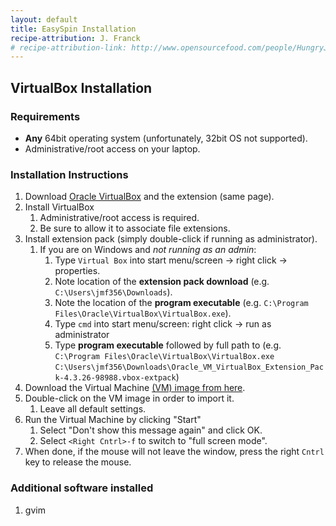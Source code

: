 ```yaml
---
layout: default
title: EasySpin Installation
recipe-attribution: J. Franck
# recipe-attribution-link: http://www.opensourcefood.com/people/HungryJenny/recipes/soft-christmas-gingerbread-cookies
---
```

## VirtualBox Installation
### Requirements
* **Any** 64bit operating system (unfortunately, 32bit OS not supported).
* Administrative/root access on your laptop.

### Installation Instructions

1. Download [Oracle VirtualBox](https://www.virtualbox.org/wiki/Downloads) and the extension (same page).
1. Install VirtualBox
    1. Administrative/root access is required.
    1. Be sure to allow it to associate file extensions.
1. Install extension pack (simply double-click if running as administrator).
    1. If you are on Windows and *not running as an admin*:
        1. Type `Virtual Box` into start menu/screen → right click → properties.
        1. Note location of the **extension pack download** (e.g. `C:\Users\jmf356\Downloads`).
        1. Note the location of the **program executable** (e.g. `C:\Program Files\Oracle\VirtualBox\VirtualBox.exe`).
        1. Type `cmd` into start menu/screen: right click → run as administrator
        1. Type **program executable** followed by full path to (e.g. `C:\Program Files\Oracle\VirtualBox\VirtualBox.exe` `C:\Users\jmf356\Downloads\Oracle_VM_VirtualBox_Extension_Pack-4.3.26-98988.vbox-extpack`)
1. Download the Virtual Machine [(VM) image from here]().
1. Double-click on the VM image in order to import it.
    1. Leave all default settings.
1. Run the Virtual Machine by clicking "Start"
    1. Select "Don't show this message again" and click OK.
    1. Select `<Right Cntrl>-f` to switch to "full screen mode".
1. When done, if the mouse will not leave the window, press the right `Cntrl` key to release the mouse.
### Additional software installed
1. gvim
